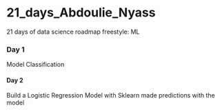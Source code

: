 # 21_days_Abdoulie_Nyass
21 days of data science
roadmap freestyle: ML

### Day 1
Model Classification

#### Day 2
Build a Logistic Regression Model with Sklearn
made predictions with the model
